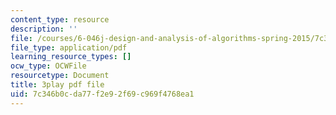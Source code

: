 ```yaml
---
content_type: resource
description: ''
file: /courses/6-046j-design-and-analysis-of-algorithms-spring-2015/7c346b0cda77f2e92f69c969f4768ea1_U4x-hzhohB8.pdf
file_type: application/pdf
learning_resource_types: []
ocw_type: OCWFile
resourcetype: Document
title: 3play pdf file
uid: 7c346b0c-da77-f2e9-2f69-c969f4768ea1
---
```

